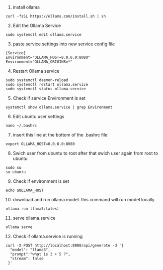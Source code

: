 1. install ollama 

```
curl -fsSL https://ollama.com/install.sh | sh
```

2. Edit the Ollama Service
```
sudo systemctl edit ollama.service
```
3. paste service settings into new service config file
```
[Service]
Environment="OLLAMA_HOST=0.0.0.0:8080"
Environment="OLLAMA_ORIGINS=*"
```
4. Restart Ollama service
```
sudo systemctl daemon-reload
sudo systemctl restart ollama.service
sudo systemctl status ollama.service
```
5. Check if service Environment is set
```
systemctl show ollama.service | grep Environment
```
6. Edit ubuntu user settings
```
nano ~/.bashrc
```
7. insert this line at the bottom of the .bashrc file
```
export OLLAMA_HOST=0.0.0.0:8080
```
8. Swich user from ubuntu to root after that swich user again from root to ubuntu
```
sudo su
su ubuntu
```
9. Check if environment is set
```
echo $OLLAMA_HOST
```
10. download and run ollama model. this command will run model locally.
```
ollama run llama3:latest
```
11. serve ollama.service


```
ollama serve
```

12. Check if ollama.service is running
```
curl -X POST http://localhost:8080/api/generate -d '{
  "model": "llama3",
  "prompt":"what is 3 + 5 ?",
  "stream": false
 }'
```
